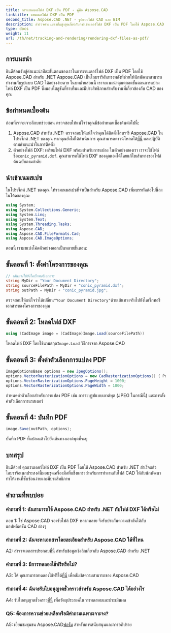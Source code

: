 ```yaml
---
title: การแสดงผลไฟล์ DXF เป็น PDF - คู่มือ Aspose.CAD
linktitle: แสดงผลไฟล์ DXF เป็น PDF
second_title: Aspose.CAD .NET - รูปแบบไฟล์ CAD และ BIM
description: สำรวจคำแนะนำขั้นสูงสุดเกี่ยวกับการเรนเดอร์ไฟล์ DXF เป็น PDF โดยใช้ Aspose.CAD สำหรับ .NET แปลงไฟล์ CAD ได้อย่างง่ายดายด้วยบทช่วยสอนทีละขั้นตอนของเรา
type: docs
weight: 11
url: /th/net/tracking-and-rendering/rendering-dxf-files-as-pdf/
---
```

## การแนะนำ

ยินดีต้อนรับสู่คำแนะนำทีละขั้นตอนของเราในการเรนเดอร์ไฟล์ DXF เป็น PDF โดยใช้ Aspose.CAD สำหรับ .NET Aspose.CAD เป็นไลบรารีอันทรงพลังที่ช่วยให้นักพัฒนาสามารถทำงานกับรูปแบบ CAD ได้อย่างง่ายดาย ในบทช่วยสอนนี้ เราจะแนะนำคุณตลอดขั้นตอนการแปลงไฟล์ DXF เป็น PDF ซึ่งมอบโซลูชันที่ราบรื่นและมีประสิทธิภาพสำหรับงานที่เกี่ยวข้องกับ CAD ของคุณ

## ข้อกำหนดเบื้องต้น

ก่อนที่เราจะเจาะลึกบทช่วยสอน ตรวจสอบให้แน่ใจว่าคุณมีข้อกำหนดเบื้องต้นต่อไปนี้:
1.  Aspose.CAD สำหรับ .NET: ตรวจสอบให้แน่ใจว่าคุณได้ติดตั้งไลบรารี Aspose.CAD ในโปรเจ็กต์ .NET ของคุณ หากคุณยังไม่ได้ดำเนินการ คุณสามารถดาวน์โหลดได้[ที่นี่](https://releases.aspose.com/cad/net/) และปฏิบัติตามคำแนะนำในการติดตั้ง
2.  ตัวอย่างไฟล์ DXF: เตรียมไฟล์ DXF พร้อมสำหรับการแปลง ในตัวอย่างของเรา เราจะใช้ไฟล์ชื่อ`conic_pyramid.dxf`. คุณสามารถใช้ไฟล์ DXF ของคุณเองได้โดยแก้ไขเส้นทางของไฟล์ต้นฉบับตามลำดับ

## นำเข้าเนมสเปซ

ในโปรเจ็กต์ .NET ของคุณ ให้รวมเนมสเปซที่จำเป็นสำหรับ Aspose.CAD เพิ่มบรรทัดต่อไปนี้ลงในโค้ดของคุณ:

```csharp
using System;
using System.Collections.Generic;
using System.Linq;
using System.Text;
using System.Threading.Tasks;
using Aspose.CAD;
using Aspose.CAD.FileFormats.Cad;
using Aspose.CAD.ImageOptions;
```
ตอนนี้ เรามาแบ่งโค้ดตัวอย่างออกเป็นหลายขั้นตอน:

## ขั้นตอนที่ 1: ตั้งค่าโครงการของคุณ

```csharp
// เส้นทางไปยังไดเร็กทอรีเอกสาร
string MyDir = "Your Document Directory";
string sourceFilePath = MyDir + "conic_pyramid.dxf";
string outPath = MyDir + "conic_pyramid.jpg";
```
 ตรวจสอบให้แน่ใจว่าได้เปลี่ยน`"Your Document Directory"`ด้วยเส้นทางจริงไปยังไดเร็กทอรีเอกสารของโครงการของคุณ

## ขั้นตอนที่ 2: โหลดไฟล์ DXF

```csharp
using (CadImage image = (CadImage)Image.Load(sourceFilePath))
```
 โหลดไฟล์ DXF โดยใช้นามสกุล`Image.Load` วิธีการจาก Aspose.CAD

## ขั้นตอนที่ 3: ตั้งค่าตัวเลือกการแปลง PDF

```csharp
ImageOptionsBase options = new JpegOptions();
options.VectorRasterizationOptions = new CadRasterizationOptions() { PdfProductLocation = MyDir };
options.VectorRasterizationOptions.PageHeight = 1000;
options.VectorRasterizationOptions.PageWidth = 1000;
```

กำหนดค่าตัวเลือกสำหรับการแปลง PDF เช่น การระบุรูปแบบเอาต์พุต (JPEG ในกรณีนี้) และการตั้งค่าตัวเลือกการแรสเตอร์

## ขั้นตอนที่ 4: บันทึก PDF

```csharp
image.Save(outPath, options);
```

บันทึก PDF ที่แปลงแล้วไปยังเส้นทางเอาต์พุตที่ระบุ

## บทสรุป

ยินดีด้วย! คุณเรนเดอร์ไฟล์ DXF เป็น PDF โดยใช้ Aspose.CAD สำหรับ .NET สำเร็จแล้ว ไลบรารีอเนกประสงค์นี้มอบชุดเครื่องมือที่แข็งแกร่งสำหรับการทำงานกับไฟล์ CAD ให้กับนักพัฒนา ทำให้งานที่ซับซ้อนง่ายและมีประสิทธิภาพ

## คำถามที่พบบ่อย

### คำถามที่ 1: ฉันสามารถใช้ Aspose.CAD สำหรับ .NET กับไฟล์ DXF ได้หรือไม่

ตอบ 1: ใช่ Aspose.CAD รองรับไฟล์ DXF หลากหลาย จึงรับประกันความเข้ากันได้กับแอปพลิเคชัน CAD ต่างๆ

### คำถามที่ 2: ฉันจะหาเอกสารโดยละเอียดสำหรับ Aspose.CAD ได้ที่ไหน

 A2: สำรวจเอกสารประกอบ[ที่นี่](https://reference.aspose.com/cad/net/) สำหรับข้อมูลเชิงลึกเกี่ยวกับ Aspose.CAD สำหรับ .NET

### คำถามที่ 3: มีการทดลองใช้ฟรีหรือไม่?

 A3: ได้ คุณสามารถทดลองใช้ฟรีได้[ที่นี่](https://releases.aspose.com/) เพื่อสัมผัสความสามารถของ Aspose.CAD

### คำถามที่ 4: ฉันจะรับใบอนุญาตชั่วคราวสำหรับ Aspose.CAD ได้อย่างไร

 A4: รับใบอนุญาตชั่วคราว[ที่นี่](https://purchase.aspose.com/temporary-license/) เพื่อวัตถุประสงค์ในการทดสอบและประเมินผล

### Q5: ต้องการความช่วยเหลือหรือมีคำถามเฉพาะเจาะจง?

 A5: เยี่ยมชมชุมชน Aspose.CAD[ฟอรั่ม](https://forum.aspose.com/c/cad/19) สำหรับการสนับสนุนและการอภิปราย